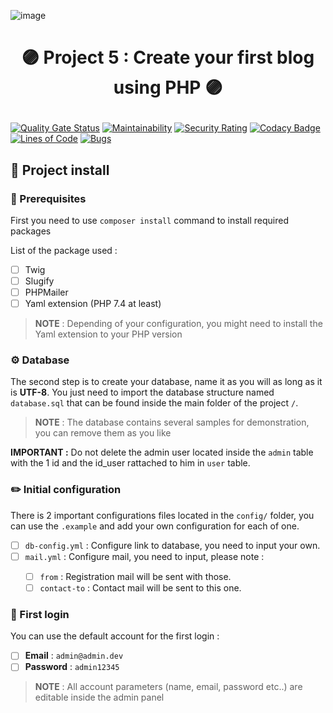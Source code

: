 ![image](https://user-images.githubusercontent.com/54909696/144947502-ef90f2a8-efcb-415d-b30d-5eba9d56fa65.png)
# <p align="center">🟣 Project 5 : Create your first blog using PHP 🟣</p>
[![Quality Gate Status](https://sonarcloud.io/api/project_badges/measure?project=ledukilian_LeduKilian_P5_10052021&metric=alert_status)](https://sonarcloud.io/summary/new_code?id=ledukilian_LeduKilian_P5_10052021)
[![Maintainability](https://api.codeclimate.com/v1/badges/706fe8c458f4273b5932/maintainability)](https://codeclimate.com/github/ledukilian/LeduKilian_P5_10052021/maintainability)
[![Security Rating](https://sonarcloud.io/api/project_badges/measure?project=ledukilian_LeduKilian_P5_10052021&metric=security_rating)](https://sonarcloud.io/dashboard?id=ledukilian_LeduKilian_P5_10052021)
[![Codacy Badge](https://app.codacy.com/project/badge/Grade/17e69317ec4042099804ca93d28f9840)](https://www.codacy.com/gh/ledukilian/LeduKilian_P5_10052021/dashboard?utm_source=github.com&amp;utm_medium=referral&amp;utm_content=ledukilian/LeduKilian_P5_10052021&amp;utm_campaign=Badge_Grade)
[![Lines of Code](https://sonarcloud.io/api/project_badges/measure?project=ledukilian_LeduKilian_P5_10052021&metric=ncloc)](https://sonarcloud.io/dashboard?id=ledukilian_LeduKilian_P5_10052021)
[![Bugs](https://sonarcloud.io/api/project_badges/measure?project=ledukilian_LeduKilian_P5_10052021&metric=bugs)](https://sonarcloud.io/dashboard?id=ledukilian_LeduKilian_P5_10052021)

## 🧱 Project install
### 🧩 Prerequisites
First you need to use `composer install` command to install required packages

List of the package used :
- [ ] Twig
- [ ] Slugify
- [ ] PHPMailer
- [ ] Yaml extension (PHP 7.4 at least)

> **NOTE** : Depending of your configuration, you might need to install the Yaml extension to your PHP version

### ⚙️ Database
The second step is to create your database, name it as you will as long as it is **UTF-8**.
You just need to import the database structure named `database.sql` that can be found inside the main folder of the project `/`.
> **NOTE** : The database contains several samples for demonstration, you can remove them as you like

**IMPORTANT :** Do not delete the admin user located inside the `admin` table with the 1 id and the id_user rattached to him in `user` table.
<br />
### ✏️ Initial configuration
There is 2 important configurations files located in the `config/` folder, you can use the `.example` and add your own configuration for each of one.
- [ ] `db-config.yml` : Configure link to database, you need to input your own.
- [ ] `mail.yml` : Configure mail, you need to input, please note :
    >
    - [ ] `from` : Registration mail will be sent with those.
    - [ ] `contact-to` : Contact mail will be sent to this one.

### 🔐 First login
You can use the default account for the first login :
- [ ] **Email** : `admin@admin.dev`
- [ ] **Password** : `admin12345`

> **NOTE** : All account parameters (name, email, password etc..) are editable inside the admin panel
